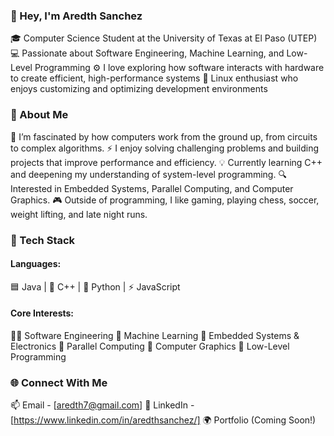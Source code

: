 ### 👋 Hey, I'm Aredth Sanchez

🎓 Computer Science Student at the University of Texas at El Paso (UTEP)
💻 Passionate about Software Engineering, Machine Learning, and Low-Level Programming
⚙️ I love exploring how software interacts with hardware to create efficient, high-performance systems
🐧 Linux enthusiast who enjoys customizing and optimizing development environments

### 🚀 About Me

🧠 I’m fascinated by how computers work from the ground up, from circuits to complex algorithms.
⚡ I enjoy solving challenging problems and building projects that improve performance and efficiency.
💡 Currently learning C++ and deepening my understanding of system-level programming.
🔍 Interested in Embedded Systems, Parallel Computing, and Computer Graphics.
🎮 Outside of programming, I like gaming, playing chess, soccer, weight lifting, and late night runs.

### 🧰 Tech Stack

#### Languages:
🟦 Java | 💠 C++ | 🐍 Python | ⚡ JavaScript

#### Core Interests:
🧑‍💻 Software Engineering
🧠 Machine Learning
🔌 Embedded Systems & Electronics
🚀 Parallel Computing
🎨 Computer Graphics
🔧 Low-Level Programming

### 🌐 Connect With Me

📫 Email - [aredth7@gmail.com]
💼 LinkedIn - [https://www.linkedin.com/in/aredthsanchez/]
🌍 Portfolio (Coming Soon!)

